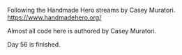 Following the Handmade Hero streams by Casey Muratori. https://www.handmadehero.org/

Almost all code here is authored by Casey Muratori.

Day 56 is finished.
